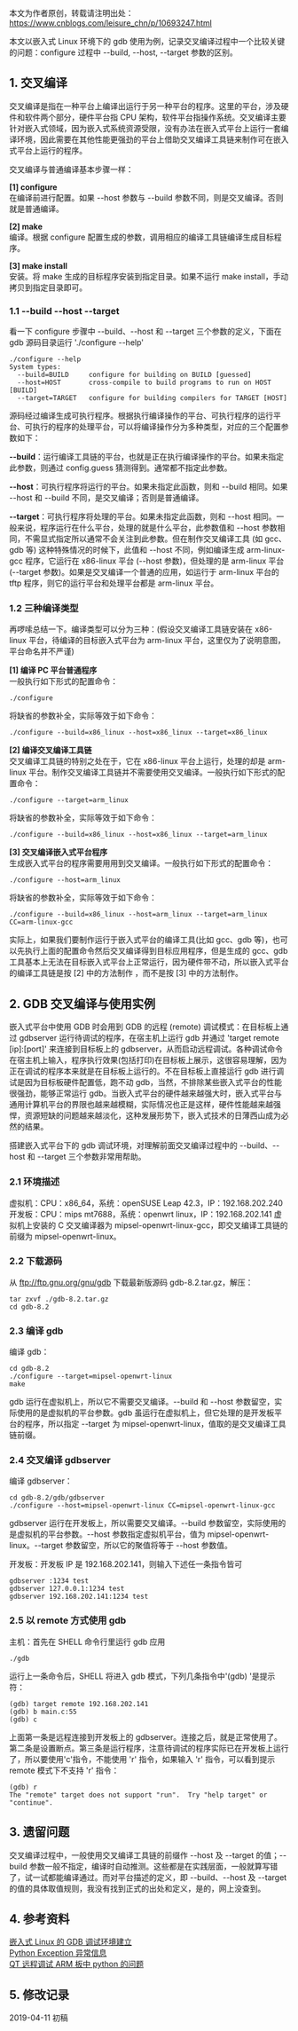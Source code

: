 本文为作者原创，转载请注明出处：<https://www.cnblogs.com/leisure_chn/p/10693247.html>  

本文以嵌入式 Linux 环境下的 gdb 使用为例，记录交叉编译过程中一个比较关键的问题：configure 过程中 --build, --host, --target 参数的区别。

## 1. 交叉编译  
交叉编译是指在一种平台上编译出运行于另一种平台的程序。这里的平台，涉及硬件和软件两个部分，硬件平台指 CPU 架构，软件平台指操作系统。交叉编译主要针对嵌入式领域，因为嵌入式系统资源受限，没有办法在嵌入式平台上运行一套编译环境，因此需要在其他性能更强劲的平台上借助交叉编译工具链来制作可在嵌入式平台上运行的程序。

交叉编译与普通编译基本步骤一样：

**[1] configure**  
在编译前进行配置。如果 --host 参数与 --build 参数不同，则是交叉编译。否则就是普通编译。

**[2] make**  
编译。根据 configure 配置生成的参数，调用相应的编译工具链编译生成目标程序。

**[3] make install**  
安装。将 make 生成的目标程序安装到指定目录。如果不运行 make install，手动拷贝到指定目录即可。

### 1.1 --build --host --target  
看一下 configure 步骤中 --build、--host 和 --target 三个参数的定义，下面在 gdb 源码目录运行 './configure --help'
```
./configure --help
System types:
  --build=BUILD     configure for building on BUILD [guessed]
  --host=HOST       cross-compile to build programs to run on HOST [BUILD]
  --target=TARGET   configure for building compilers for TARGET [HOST]
```
源码经过编译生成可执行程序。根据执行编译操作的平台、可执行程序的运行平台、可执行的程序的处理平台，可以将编译操作分为多种类型，对应的三个配置参数如下：

**--build**：运行编译工具链的平台，也就是正在执行编译操作的平台。如果未指定此参数，则通过 config.guess 猜测得到。通常都不指定此参数。  

**--host**：可执行程序将运行的平台。如果未指定此函数，则和 --build 相同。如果 --host 和 --build 不同，是交叉编译；否则是普通编译。

**--target**：可执行程序将处理的平台。如果未指定此函数，则和 --host 相同。一般来说，程序运行在什么平台，处理的就是什么平台，此参数值和 --host 参数相同，不需显式指定所以通常不会关注到此参数。但在制作交叉编译工具 (如 gcc、gdb 等) 这种特殊情况的时候下，此值和 --host 不同，例如编译生成 arm-linux-gcc 程序，它运行在 x86-linux 平台 (--host 参数)，但处理的是 arm-linux 平台 (--target 参数)。如果是交叉编译一个普通的应用，如运行于 arm-linux 平台的 tftp 程序，则它的运行平台和处理平台都是 arm-linux 平台。

### 1.2 三种编译类型  
再啰嗦总结一下。编译类型可以分为三种：(假设交叉编译工具链安装在 x86-linux 平台，待编译的目标嵌入式平台为 arm-linux 平台，这里仅为了说明意图，平台命名并不严谨)  

**[1] 编译 PC 平台普通程序**  
一般执行如下形式的配置命令：
```
./configure
```
将缺省的参数补全，实际等效于如下命令：
```
./configure --build=x86_linux --host=x86_linux --target=x86_linux
```

**[2] 编译交叉编译工具链**  
交叉编译工具链的特别之处在于，它在 x86-linux 平台上运行，处理的却是 arm-linux 平台。制作交叉编译工具链并不需要使用交叉编译。一般执行如下形式的配置命令：
```
./configure --target=arm_linux
```
将缺省的参数补全，实际等效于如下命令：
```
./configure --build=x86_linux --host=x86_linux --target=arm_linux
```

**[3] 交叉编译嵌入式平台程序**  
生成嵌入式平台的程序需要用用到交叉编译。一般执行如下形式的配置命令：
```
./configure --host=arm_linux
```
将缺省的参数补全，实际等效于如下命令：
```
./configure --build=x86_linux --host=arm_linux --target=arm_linux CC=arm-linux-gcc
```
实际上，如果我们要制作运行于嵌入式平台的编译工具(比如 gcc、gdb 等)，也可以先执行上面的配置命令然后交叉编译得到目标应用程序，但是生成的 gcc、gdb 工具基本上无法在目标嵌入式平台上正常运行，因为硬件带不动，所以嵌入式平台的编译工具链是按 [2] 中的方法制作 ，而不是按 [3] 中的方法制作。

## 2. GDB 交叉编译与使用实例  

嵌入式平台中使用 GDB 时会用到 GDB 的远程 (remote) 调试模式：在目标板上通过 gdbserver 运行待调试的程序，在宿主机上运行 gdb 并通过 'target remote [ip]:[port]' 来连接到目标板上的 gdbserver，从而启动远程调试。各种调试命令在宿主机上输入，程序执行效果(包括打印)在目标板上展示，这很容易理解，因为正在调试的程序本来就是在目标板上运行的。不在目标板上直接运行 gdb 进行调试是因为目标板硬件配置低，跑不动 gdb，当然，不排除某些嵌入式平台的性能很强劲，能够正常运行 gdb。当嵌入式平台的硬件越来越强大时，嵌入式平台与通用计算机平台的界限也越来越模糊，实际情况也正是这样，硬件性能越来越强悍，资源短缺的问题越来越淡化，这种发展形势下，嵌入式技术的日薄西山成为必然的结果。

搭建嵌入式平台下的 gdb 调试环境，对理解前面交叉编译过程中的 --build、--host 和 --target 三个参数非常用帮助。 

### 2.1 环境描述  
虚拟机：CPU：x86_64，系统：openSUSE Leap 42.3，IP：192.168.202.240
开发板：CPU：mips mt7688，系统：openwrt linux，IP：192.168.202.141
虚拟机上安装的 C 交叉编译器为 mipsel-openwrt-linux-gcc，即交叉编译工具链的前缀为 mipsel-openwrt-linux。

### 2.2 下载源码  
从 <ftp://ftp.gnu.org/gnu/gdb> 下载最新版源码 gdb-8.2.tar.gz，解压：
```
tar zxvf ./gdb-8.2.tar.gz
cd gdb-8.2
```

### 2.3 编译 gdb  
编译 gdb：
```
cd gdb-8.2
./configure --target=mipsel-openwrt-linux
make
```
gdb 运行在虚拟机上，所以它不需要交叉编译。--build 和 --host 参数留空，实际使用的是虚拟机的平台参数。gdb 虽运行在虚拟机上，但它处理的是开发板平台的程序，所以指定 --target 为 mipsel-openwrt-linux，值取的是交叉编译工具链前缀。

### 2.4 交叉编译 gdbserver  
编译 gdbserver：
```
cd gdb-8.2/gdb/gdbserver
./configure --host=mipsel-openwrt-linux CC=mipsel-openwrt-linux-gcc
```
gdbserver 运行在开发板上，所以需要交叉编译。--build 参数留空，实际使用的是虚拟机的平台参数。--host 参数指定虚拟机平台，值为 mipsel-openwrt-linux。--target 参数留空，所以它的聚值将等于 --host 参数值。

开发板：开发板 IP 是 192.168.202.141，则输入下述任一条指令皆可
```shell
gdbserver :1234 test
gdbserver 127.0.0.1:1234 test
gdbserver 192.168.202.141:1234 test
```

### 2.5 以 remote 方式使用 gdb  
主机：首先在 SHELL 命令行里运行 gdb 应用
```shell
./gdb
```
运行上一条命令后，SHELL 将进入 gdb 模式，下列几条指令中'(gdb) '是提示符：
```shell
(gdb) target remote 192.168.202.141
(gdb) b main.c:55
(gdb) c
```
上面第一条是远程连接到开发板上的 gdbserver。连接之后，就是正常使用了。第二条是设置断点。第三条是运行程序，注意待调试的程序实际已在开发板上运行了，所以要使用'c'指令，不能使用 'r' 指令，如果输入 'r' 指令，可以看到提示 remote 模式下不支持 'r' 指令：
```shell
(gdb) r
The "remote" target does not support "run".  Try "help target" or "continue".
```

## 3. 遗留问题  
交叉编译过程中，一般使用交叉编译工具链的前缀作 --host 及 --target 的值；--build 参数一般不指定，编译时自动推测。这些都是在实践层面，一般就算写错了，试一试都能编译通过。而对平台描述的定义，即 --build、--host 及 --target 的值的具体取值规则，我没有找到正式的出处和定义，是的，网上没查到。

## 4. 参考资料  
[嵌入式 Linux 的 GDB 调试环境建立](http://blog.chinaunix.net/uid-23780428-id-3212367.html)  
[Python Exception 异常信息](https://blog.csdn.net/this_is_me_anyway/article/details/89160748)  
[QT 远程调试 ARM 板中 python 的问题](https://blog.csdn.net/z526882183/article/details/78805811)  

## 5. 修改记录  
2019-04-11  初稿  